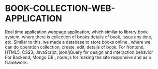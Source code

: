 # BOOK-COLLECTION-WEB-APPLICATION
Real time application webpage application, which similar to library book system, where there is collection of books details of book, issue any time, etc. Similar to this, we made a database to store books online , where we can do operation collection, create, edit, details of book.
For frontend, HTML5, CSS3, JavaScript, json/jQuery  for design and interaction behavior
For Backend, Mongo DB , node.js  for making the site responsive and as a framework.

